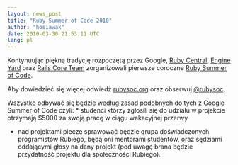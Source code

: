 ```yaml
---
layout: news_post
title: "Ruby Summer of Code 2010"
author: "hosiawak"
date: 2010-03-30 21:53:11 UTC
lang: pl
---
```


Kontynuując piękną tradycję rozpoczętą przez Google, [Ruby Central][1],
[Engine Yard][2] oraz [Rails Core Team][3] zorganizowali pierwsze
coroczne [Ruby Summer of Code][4].

Aby dowiedzieć się więcej odwiedź [rubysoc.org][4] oraz obserwuj
[@rubysoc][5].

 Wszystko odbywać się będzie według zasad podobnych do tych z Google Summer of Code czyli: * studenci którzy zgłosili się do udziału w projekcie otrzymają $5000 za
  swoją pracę w ciągu wakacyjnej przerwy
* nad projektami pieczę sprawować będzie grupa doświadczonych
  programistów Rubiego, będą oni mentorami studentów, oraz sędziami
  oddającymi głosy na dany projekt (pod uwagę brana będzie przydatność
  projektu dla społeczności Rubiego).



[1]: http://rubycentral.org/
[2]: http://www.engineyard.com/blog/2010/ruby-summer-of-code-is-here/
[3]: http://weblog.rubyonrails.org/2010/3/24/ruby-summer-of-code
[4]: http://rubysoc.org/
[5]: http://twitter.com/rubysoc

